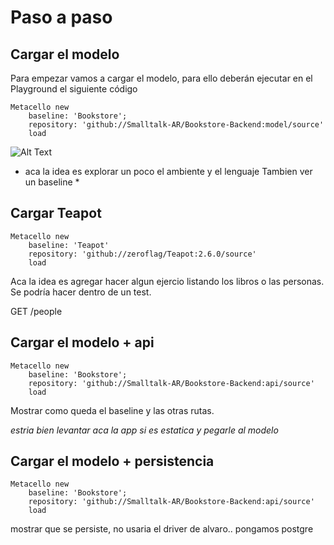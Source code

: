 # Paso a paso

## Cargar el modelo
Para empezar vamos a cargar el modelo, para ello deberán ejecutar en el Playground el siguiente código

```smalltalk
Metacello new
	baseline: 'Bookstore';
	repository: 'github://Smalltalk-AR/Bookstore-Backend:model/source'
	load
```
![Alt Text](load-model.png)

* aca la idea es explorar un poco el ambiente y el lenguaje 
Tambien ver un baseline *

## Cargar Teapot 
```smalltalk
Metacello new
	baseline: 'Teapot'
	repository: 'github://zeroflag/Teapot:2.6.0/source'
	load
```

Aca la idea es agregar hacer algun ejercio listando los libros o las personas.
Se podría hacer dentro de un test.

GET /people

## Cargar el modelo + api
```smalltalk
Metacello new
	baseline: 'Bookstore';
	repository: 'github://Smalltalk-AR/Bookstore-Backend:api/source'
	load
```

Mostrar como queda el baseline y las otras rutas.

*estria bien levantar aca la app si es estatica y pegarle al modelo*


## Cargar el modelo + persistencia
```smalltalk
Metacello new
	baseline: 'Bookstore';
	repository: 'github://Smalltalk-AR/Bookstore-Backend:api/source'
	load
```

mostrar que se persiste, no usaria el driver de alvaro.. pongamos postgre 


